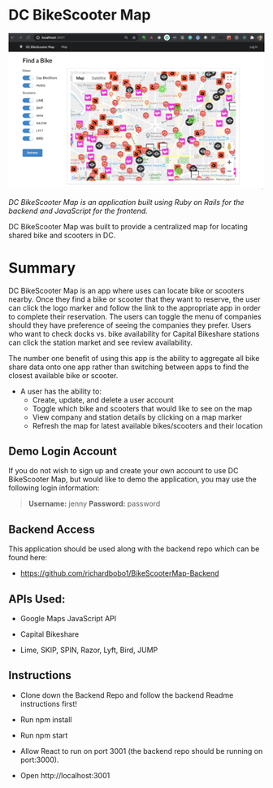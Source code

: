 
# DC BikeScooter Map

![DC BikeScooter Map](/src/assets/preview-screenshot.png)

*DC BikeScooter Map is an application built using Ruby on Rails for the backend and JavaScript for the frontend.*

DC BikeScooter Map was built to provide a centralized map for locating shared bike and scooters in DC. 

# Summary 

DC BikeScooter Map is an app where uses can locate bike or scooters nearby. Once they find a bike or scooter that they want to reserve, the user can click the logo marker and follow the link to the appropriate app in order to complete their reservation. The users can toggle the menu of companies should they have preference of seeing the companies they prefer. Users who want to check docks vs. bike availability for Capital Bikeshare stations can click the station market and see review availability. 

The number one benefit of using this app is the ability to aggregate all bike share data onto one app rather than switching between apps to find the closest available bike or scooter. 

* A user has the ability to:
     * Create, update, and delete a user account
     * Toggle which bike and scooters that would like to see on the map
     * View company and station details by clicking on a map marker
     * Refresh the map for latest available bikes/scooters and their location 
     

## Demo Login Account

If you do not wish to sign up and create your own account to use DC BikeScooter Map, but would like to demo
the application, you may use the following login information:

> **Username:** jenny
> **Password:** password

## Backend Access

This application should be used along with the backend repo which can be found here: 
* https://github.com/richardbobo1/BikeScooterMap-Backend


## APIs Used:

* Google Maps JavaScript API

* Capital Bikeshare

* Lime, SKIP, SPIN, Razor, Lyft, Bird, JUMP



## Instructions
* Clone down the Backend Repo and follow the backend Readme instructions first!

* Run npm install

* Run npm start

* Allow React to run on port 3001 (the backend repo should be running on port:3000).

* Open http://localhost:3001